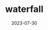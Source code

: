 ---
title: "waterfall"
date: 2023-07-30
hashtag: waterfall
related: river
type: fluvial-landform
tags:
  - fluvial landform
  - water
  - geography
---
